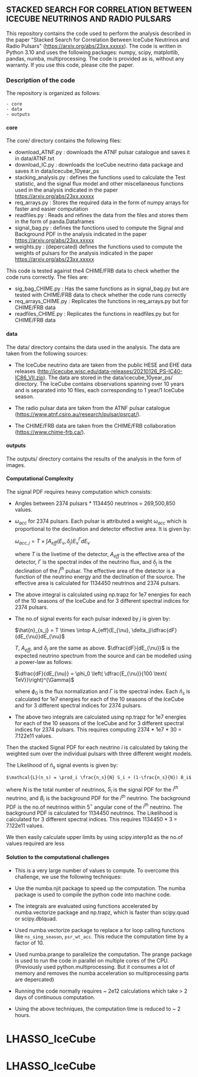 ## **STACKED SEARCH FOR CORRELATION BETWEEN ICECUBE NEUTRINOS AND RADIO PULSARS**

This repository contains the code used to perform the analysis described in the paper "Stacked Search for Correlation Between IceCube Neutrinos and Radio Pulsars" (https://arxiv.org/abs/23xx.xxxxx). The code is written in Python 3.10 and uses the following packages: numpy, scipy, matplotlib, pandas, numba, multiprocessing. The code is provided as is, without any warranty. If you use this code, please cite the paper.

### **Description of the code**

The repository is organized as follows:

    - core
    - data
    - outputs


#### **core**

The core/ directory contains the following files:

- download_ATNF.py : downloads the ATNF pulsar catalogue and saves it in data/ATNF.txt
- download_IC.py : downloads the IceCube neutrino data package and saves it in data/icecube_10year_ps
- stacking_analysis.py : defines the functions used to calculate the Test statistic, and the signal flux model and other miscellaneous functions used in the analysis indicated in the paper https://arxiv.org/abs/23xx.xxxxx
- req_arrays.py : Stores the required data in the form of numpy arrays for faster and easier computation
- readfiles.py : Reads and refines the data from the files and stores them in the form of panda.Dataframes
- signal_bag.py : defines the functions used to compute the Signal and Background PDF in the analysis indicated in the paper https://arxiv.org/abs/23xx.xxxxx
- weights.py : (depercated) defines the functions used to compute the weights of pulsars for the analysis indicated in the paper https://arxiv.org/abs/23xx.xxxxx

This code is tested against the4 CHIME/FRB data to check whether the code runs correctly. The files are:
- sig_bag_CHIME.py : Has the same functions as in signal_bag.py but are tested with CHIME/FRB data to check whether the  code runs correctly
- req_arrays_CHIME.py : Replicates the functions in req_arrays.py but for CHIME/FRB data
- readfiles_CHIME.py : Replicates the functions in readfiles.py but for CHIME/FRB data

#### **data**

The data/ directory contains the data used in the analysis. The data are taken from the following sources:

- The IceCube neutrino data are taken from the public HESE and EHE data releases (http://icecube.wisc.edu/data-releases/20210126_PS-IC40-IC86_VII.zip). The data are stored in the data/icecube_10year_ps/ directory. The IceCube contains observations spanning over 10 years and is separated into 10 files, each corresponding to 1 year/1 IceCube season.

- The radio pulsar data are taken from the ATNF pulsar catalogue (https://www.atnf.csiro.au/research/pulsar/psrcat/).

- The CHIME/FRB data are taken from the CHIME/FRB collaboration (https://www.chime-frb.ca/).


#### **outputs**

The outputs/ directory contains the results of the analysis in the form of images.


#### **Computational Complexity**

The signal PDF requires heavy computation which consists:

- Angles between 2374 pulsars * 1134450 neutrinos = 269,500,850 values.
- $\omega_{acc}$ for 2374 pulsars. Each pulsar is attributed a weight $\omega_{acc}$ which is proportional to the declination and detector effective area. It is given by:
    
    $\omega_{acc,j} = T \times \int A_{eff}(E_{\nu}, \delta_j)E_{\nu}^{\Gamma} dE_{\nu}$

    where $T$ is the livetime of the detector, $A_{eff}$ is the effective area of the detector, $\Gamma$ is the spectral index of the neutrino flux, and $\delta_j$ is the declination of the $j^{th}$ pulsar. The effective area of the detector is a function of the neutrino energy and the declination of the source. The effective area is calculated for 1134450 neutrinos and 2374 pulsars.

- The above integral is calculated using np.trapz for 1e7 energies for each of the 10 seasons of the IceCube and for 3 different spectral indices for 2374 pulsars. 
<!-- This requires computing 2374 * 1e7 * 30 = 7.122e11 values.  -->

- The no.of signal events for each pulsar indexed by $j$ is given by: 

    $\hat{n}_{s_j} =  T \times \intop A_{eff}(E_{\nu}, \delta_j)\dfrac{dF}{dE_{\nu}}dE_{\nu}$

    $T$, $A_{eff}$, and $\delta_j$ are the same as above. $\dfrac{dF}{dE_{\nu}}$ is the expected neutrino spectrum from the source and can be modelled using a power-law as follows:

    $\dfrac{dF}{dE_{\nu}} = \phi_0  \left( \dfrac{E_{\nu}}{100 \text{ TeV}}\right)^{\Gamma}$

    where  $\phi_0$ is the flux normalization and $\Gamma$ is the spectral index. Each $\hat{n}_s$ is calculated for 1e7 energies for each of the 10 seasons of the IceCube and for 3 different spectral indices for 2374 pulsars. 
    <!-- This requires computing 2374 * 1e7 * 30 = 7.122e11 values. -->

- The above two integrals are calculated using np.trapz for 1e7 energies for each of the 10 seasons of the IceCube and for 3 different spectral indices for 2374 pulsars. This requires computing 2374 * 1e7 * 30 = 7.122e11 values.

Then the stacked Signal PDF for each neutrino $i$ is calculated by taking the weighted sum over the individual pulsars with three different weight models.

The Likelihood of $\hat{n}_s$ signal events is given by: 

    $\mathcal{L}(n_s) = \prod_i \frac{n_s}{N} S_i + (1-\frac{n_s}{N}) B_i$

   where $N$ is the total number of neutrinos, $S_i$ is the signal PDF for the $i^{th}$ neutrino, and $B_i$ is the background PDF for the $i^{th}$ neutrino. The background PDF is the no.of neutrinos within 5$^\circ$ angular cone of the $i^{th}$ neutrino. The background PDF is calculated for 1134450 neutrinos. The Likelihood is calculated for 3 different spectral indices. This requires 1134450 * 3 = 7.122e11 values.

We then easily calculate upper limits by using scipy.interp1d as the no.of values required are less
    

#### **Solution to the computational challenges**
- This is a very large number of values to compute. To overcome this challenge, we use the following techniques:

- Use the numba.njit package to speed up the computation. The numba package is used to compile the python code into machine code. 

- The integrals are evaluated using functions accelerated by numba.vectorize package and np.trapz, which is faster than scipy.quad or scipy.dblquad.

- Used numba.vectorize package to replace a for loop calling functions like `ns_sing_season`, `psr_wt_acc`. This reduce the computation time by a factor of 10.

- Used numba.prange to parallelize the computation. The prange package is used to run the code in parallel on multiple cores of the CPU. (Previously used python.multiprocessing. But it consumes a lot of memory and removes the numba acceleration so multiprocessing parts are depercated)

- Running the code normally requires ~ 2e12 calculations which take > 2 days of continuous computation.

- Using the above techniques, the computation time is reduced to ~ 2 hours.


# LHASSO_IceCube
# LHASSO_IceCube
